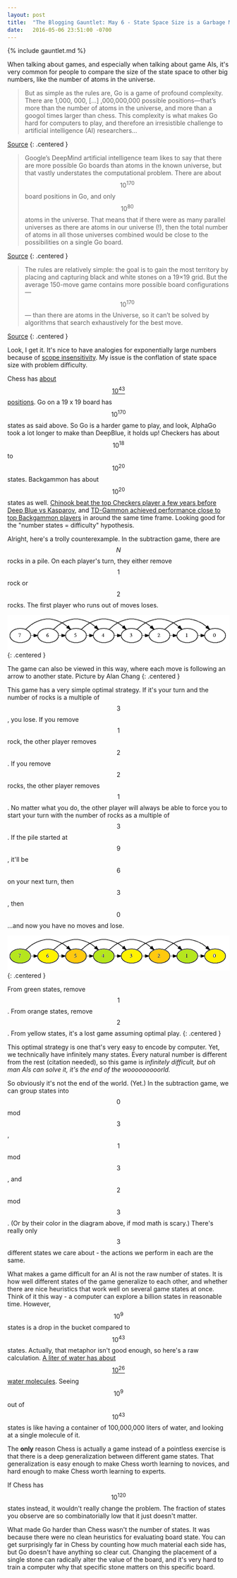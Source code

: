 ```yaml
---
layout: post
title:  "The Blogging Gauntlet: May 6 - State Space Size is a Garbage Metric"
date:   2016-05-06 23:51:00 -0700
---
```


{% include gauntlet.md %}

When talking about games, and especially when talking about game AIs,
it's very common for people to compare the size
of the state space to other big numbers, like the number of atoms in the
universe.

> But as simple as the rules are, Go is a game of profound complexity. There are 1,000, 000, [...] ,000,000,000 possible positions—that’s more than the number of atoms in the universe, and more than a googol times larger than chess. This complexity is what makes Go hard for computers to play, and therefore an irresistible challenge to artificial intelligence (AI) researchers...

[Source](https://googleblog.blogspot.com/2016/01/alphago-machine-learning-game-go.html)
{: .centered }

> Google’s DeepMind artificial intelligence team likes to say that there are more possible Go boards than atoms in the known universe, but that vastly understates the computational problem. There are about $$10^{170}$$ board positions in Go, and only $$10^{80}$$ atoms in the universe. That means that if there were as many parallel universes as there are atoms in our universe (!), then the total number of atoms in all those universes combined would be close to the possibilities on a single Go board.

[Source](http://www.slate.com/articles/technology/technology/2016/03/google_s_alphago_defeated_go_champion_lee_sedol_ken_jennings_explains_what.html)
{: .centered }

> The rules are relatively simple: the goal is to gain the most territory by placing and capturing black and white stones on a 19×19 grid. But the average 150-move game contains more possible board configurations — $$10^{170}$$ — than there are atoms in the Universe, so it can’t be solved by algorithms that search exhaustively for the best move.

[Source](http://www.nature.com/news/google-ai-algorithm-masters-ancient-game-of-go-1.19234)
{: .centered }

Look, I get it. It's nice to have analogies for exponentially large
numbers because of [scope insensitivity](https://en.wikipedia.org/wiki/Scope_neglect).
My issue is the conflation of state space size with problem difficulty.

Chess has [about $$10^{43}$$ positions](https://en.wikipedia.org/wiki/Shannon_number).
Go on a 19 x 19 board has $$10^{170}$$ states as said above. So Go is a harder game to play,
and look, AlphaGo took a lot longer to make than DeepBlue, it holds up!
Checkers has about $$10^{18}$$ to $$10^{20}$$ states. Backgammon has about $$10^{20}$$
states as well. [Chinook beat the top Checkers player a few years before
Deep Blue vs Kasparov](https://en.wikipedia.org/wiki/Chinook_%28draughts_player%29),
and [TD-Gammon achieved performance close to top Backgammon players](https://en.wikipedia.org/wiki/TD-Gammon)
in around the same time frame. Looking good for the "number states = difficulty"
hypothesis.

Alright, here's a trolly counterexample. In the subtraction
game, there are $$N$$ rocks in a pile. On each player's turn, they either
remove $$1$$ rock or $$2$$ rocks. The first player who runs out of moves
loses.

![Subtraction game](/public/may6/sub.png)
{: .centered }

The game can also be viewed in this way, where each move is following
an arrow to another state. Picture by Alan Chang
{: .centered }


This game has a very simple optimal strategy. If it's your turn and the
number of rocks is a multiple of $$3$$, you lose. If you remove $$1$$
rock, the other player removes $$2$$. If you remove $$2$$ rocks, the
other player removes $$1$$. No matter what you do, the other player
will always be able to force you to start your turn with the number
of rocks as a multiple of $$3$$. If the pile started at $$9$$, it'll be
$$6$$ on your next turn, then $$3$$, then $$0$$...and now you have no moves and
lose.

![Subtraction game strategy](/public/may6/substrat.png)
{: .centered }

From green states, remove $$1$$. From orange states, remove $$2$$.
From yellow states, it's a lost game assuming optimal play.
{: .centered }

This optimal strategy is one that's very easy to encode by computer.
Yet, we technically have infinitely many states. Every natural number
is different from the rest (citation needed), so this game is
*infinitely difficult, but oh man AIs can solve it, it's the end of
the wooooooooorld.*

So obviously it's not the end of the world. (Yet.) In the subtraction
game, we can group states into $$0$$ mod $$3$$, $$1$$ mod $$3$$, and
$$2$$ mod $$3$$. (Or by their color in the diagram above, if mod math
is scary.) There's really only $$3$$ different states we care about -
the actions we perform in each are the same.

What makes a game difficult for an AI is not the raw number of states.
It is how well different states of the game generalize to each other, and
whether there are nice heuristics that work well on several game states at once.
Think of it this way - a computer can explore a billion states in reasonable
time. However, $$10^9$$ states is a drop in the bucket compared to $$10^{43}$$
states. Actually, that metaphor isn't good enough, so here's a raw calculation.
[A liter of water has about $$10^{26}$$ water molecules](http://www.wolframalpha.com/input/?i=how+many+atoms+are+in+a+liter+of+water).
Seeing $$10^9$$ out of $$10^{43}$$ states is like having a container of
100,000,000 liters
of water, and looking at a single molecule of it.

The **only** reason Chess is actually a game instead of a pointless exercise
is that there is a deep generalization between different game states. That
generalization is easy enough to make Chess worth learning to novices,
and hard enough to make Chess worth learning to experts.

If Chess has $$10^{120}$$ states instead, it wouldn't really change the problem.
The fraction of states you observe are so combinatorially low that it
just doesn't matter.

What made Go harder than Chess wasn't the number of states. It was because
there were no clean heuristics for evaluating board state. You can get
surprisingly far in Chess by counting how much material each side has,
but Go doesn't have anything so clear cut. Changing the placement of a single
stone can radically alter the value of the board, and it's very hard to
train a computer why that specific stone matters on this specific board.

